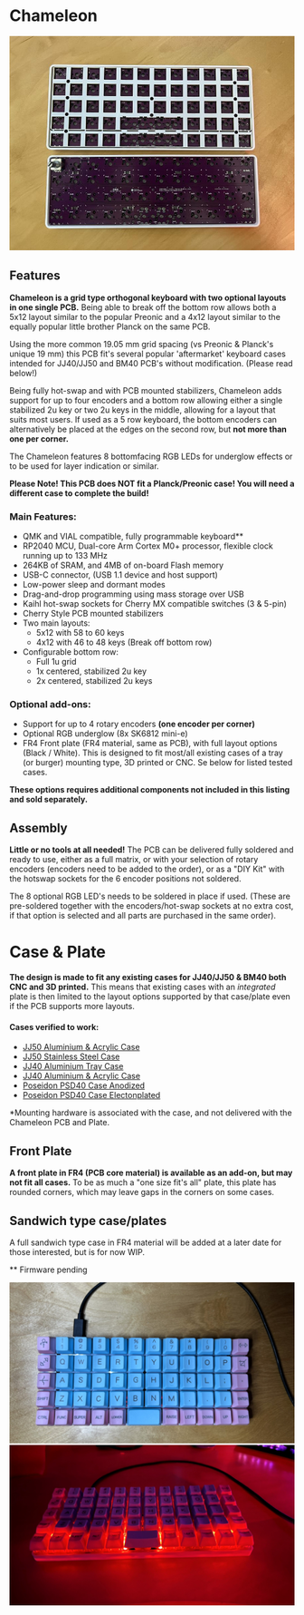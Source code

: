 # Chameleon 

![Chameleon](https://github.com/TweetyDaBird/Chameleon/blob/cacc1df8e47305e165246d7c2ac52fd11dd8695b/Store%20images/9nrq1ur6bhpt908ksrl6s7qjo6i8.jpg)

## Features
**Chameleon is a grid type orthogonal keyboard with two optional layouts in one single PCB.** Being able to break off the bottom row allows both a 5x12 layout similar to the popular Preonic and a 4x12 layout similar to the equally popular little brother Planck on the same PCB. 

Using the more common 19.05 mm grid spacing (vs Preonic & Planck's unique 19 mm) this PCB fit's several popular 'aftermarket' keyboard cases intended for JJ40/JJ50 and BM40 PCB's without modification. (Please read below!)

Being fully hot-swap and with PCB mounted stabilizers, Chameleon adds support for up to four encoders and a bottom row allowing either a single stabilized 2u key or two 2u keys in the middle, allowing for a layout that suits most users. If used as a 5 row keyboard, the bottom encoders can alternatively be placed at the edges on the second row, but **not more than one per corner.** 

The Chameleon features 8 bottomfacing RGB LEDs for underglow effects or to be used for layer indication or similar. 

**Please Note! This PCB does NOT fit a Planck/Preonic case! You will need a different case to complete the build!**

### Main Features:
* QMK and VIAL compatible, fully programmable keyboard**
* RP2040 MCU, Dual-core Arm Cortex M0+ processor, flexible clock running up to 133 MHz
* 264KB of SRAM, and 4MB of on-board Flash memory
* USB-C connector, (USB 1.1 device and host support)
* Low-power sleep and dormant modes
* Drag-and-drop programming using mass storage over USB
* Kaihl hot-swap sockets for Cherry MX compatible switches (3 & 5-pin)
* Cherry Style PCB mounted stabilizers
* Two main layouts:
	* 5x12 with 58 to 60 keys
	* 4x12 with 46 to 48 keys (Break off bottom row) 
* Configurable bottom row:
	* Full 1u grid
	* 1x centered, stabilized 2u key
	* 2x centered,  stabilized 2u keys

### Optional add-ons:
* Support for up to 4 rotary encoders **(one encoder per corner)**
* Optional RGB underglow (8x SK6812 mini-e)
* FR4 Front plate (FR4 material, same as PCB), with full layout options (Black / White). This is designed to fit most/all existing cases of a tray (or burger) mounting type, 3D printed or CNC. Se below for listed tested cases.

**These options requires additional components not included in this listing and sold separately.**

## Assembly
**Little or no tools at all needed!** The PCB can be delivered fully soldered and ready to use, either as a full matrix, or with your selection of rotary encoders (encoders need to be added to the order), or as a "DIY Kit" with the hotswap sockets for the 6 encoder positions not soldered.

The 8 optional RGB LED's needs to be soldered in place if used. (These are pre-soldered together with the encoders/hot-swap sockets at no extra cost, if that option is selected and all parts are purchased in the same order).

# Case & Plate
**The design is made to fit any existing cases for JJ40/JJ50 & BM40 both CNC and 3D printed.** This means that existing cases with an *integrated* plate is then limited to the layout options supported by that case/plate even if the PCB supports more layouts. 

#### Cases verified to work:

- [JJ50 Aluminium & Acrylic Case](https://kprepublic.com/collections/jj50-50/products/anodized-aluminium-case-for-jj50-50-custom-keyboard-acrylic-diffuser-rotary-brace-similar-with-preonic)
- [JJ50 Stainless Steel Case](https://kprepublic.com/collections/jj50-50/products/stainless-steel-bent-case-enclosed-case-for-jj50-jj50-50-custom-keyboard-acrylic-panels-acrylic-panel-diffuser-similar-preonic)
- [JJ40 Aluminium Tray Case](https://kprepublic.com/products/anodized-aluminium-jj40-bm40-flat-case-metal-feet-black-sliver-grey-for-40-mini?_pos=1&_sid=b33f69eef&_ss=r)
- [JJ40 Aluminium & Acrylic Case](https://kprepublic.com/products/anodized-aluminium-case-for-jj40-40-custom-keyboard-acrylic-panels-acrylic-diffuser-jj40-rotary-brace-supporter-for-planck?_pos=4&_sid=b33f69eef&_ss=r)
- [Poseidon PSD40 Case Anodized](https://kprepublic.com/products/poseidon-psd40-case-anodized-aluminium-case-for-custom-mechanical-keyboard-black-siver-grey-blue-red-for-jj40-bm40-bm40-rgb?_pos=5&_sid=b33f69eef&_ss=r) 
- [Poseidon PSD40 Case Electonplated](https://kprepublic.com/products/kp-poseidon-psd40-case-electrophoresis-cnc-case-for-custom-mechanical-keyboard-yellow-purple-cyan-white-for-jj40-bm40-bm40-rgb?_pos=6&_sid=b33f69eef&_ss=r)

*Mounting hardware is associated with the case, and not delivered with the Chameleon PCB and Plate.

## Front Plate
**A front plate in FR4 (PCB core material) is available as an add-on, but may not fit all cases.** To be as much a "one size fit's all" plate, this plate has rounded corners, which may leave gaps in the corners on some cases.

## Sandwich type case/plates
A full sandwich type case in FR4 material will be added at a later date for those interested, but is for now WIP.

** Firmware pending

![Built Chameleon](https://github.com/TweetyDaBird/Chameleon/blob/cacc1df8e47305e165246d7c2ac52fd11dd8695b/Store%20images/IMG_1473.JPEG)
![Lit Chameleon](https://github.com/TweetyDaBird/Chameleon/blob/cacc1df8e47305e165246d7c2ac52fd11dd8695b/Store%20images/IMG_1472.JPEG)
